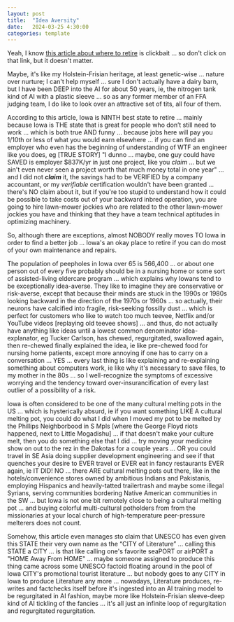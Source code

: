 ```yaml
---
layout: post
title:  "Idea Aversity"
date:   2024-03-25 4:30:00
categories: template
---
```



Yeah, I know [this article about where to retire](https://journeyranger.com/post/1287/best-worst-states-to-retire) is clickbait ... so don't click on that link, but it doesn't matter.

Maybe, it's like my Holstein-Frisian heritage, at least genetic-wise ... nature over nurture; I can't help myself ... sure I don't actually have a dairy barn, but I have been DEEP into the AI for about 50 years, ie, the nitrogen tank kind of AI with a plastic sleeve  ... so as any former member of an FFA judging team, I do like to look over an attractive set of tits, all four of them.

According to this article, Iowa is NINTH best state to retire ... mainly because Iowa is THE state that is great for people who don’t still need to work ... which is both true AND funny ... because jobs here will pay you 1/10th or less of what you would earn elsewhere ... if you can find an employer who even has the beginning of understanding of WTF an engineer like you does, eg [TRUE STORY] "I dunno ... maybe, one guy could have SAVED is employer $837K/yr in just one project, like you *claim* ... but we ain't even never seen a project worth that much money total in one year" ... and I did not ***claim*** it, the savings had to be VERIFIED by a company accountant, or my *verifiable* certification wouldn't have been granted ... there's NO claim about it, but if you're too stupid to understand how it could be possible to take costs out of your backward inbred operation, you are going to hire lawn-mower jockies who are related to the other lawn-mower jockies you have and thinking that they have a team technical aptitudes in optimizing machinery. 

So, although there are exceptions, almost NOBODY really moves TO Iowa in order to find a better job ... Iowa's an okay place to retire if you can do most of your own maintenance and repairs.

The population of peepholes in Iowa over 65 is 566,400 ... or about one person out of every five probably should be in a nursing home or some sort of assisted-living eldercare program ... which explains why Iowans tend to be exceptionally idea-averse.  They like to imagine they are conservative or risk-averse, except that because their minds are stuck in the 1990s or 1980s looking backward in the direction of the 1970s or 1960s ... so actually, their neurons have calcified into fragile, risk-seeking fossilly dust ... which is perfect for customers who like to watch too much teevee, Netflix and/or YouTube videos [replaying old teevee shows] ... and thus, do not actually have anything like ideas until a lowest common denominator idea-explanator, eg Tucker Carlson, has chewed, regurgitated, swallowed again, then re-chewed finally explained the idea, ie like pre-chewed food for nursing home patients, except more annoying if one has to carry on a conversation ... YES ... every last thing is like explaining and re-explaining something about computers work, ie like why it's necessary to save files, to my mother in the 80s ... so I well-recognize the symptoms of excessive worrying and the tendency toward over-insurancification of every last outlier of a possibility of a risk.

Iowa is often considered to be one of the many cultural melting pots in the US ... which is hysterically absurd, ie if you want something LIKE A cultural melting pot, you could do what I did when I moved my pot to be melted by the Phillips Neighborbood in S Mpls [where the George Floyd riots happened, next to Little Mogadishu] ... if that doesn't make your culture melt, then you do something else that I did ... try moving your medicine show on out to the rez in the Dakotas for a couple years ... OR you could travel in SE Asia doing supplier development engineering and see if that quenches your desire to EVER travel or EVER eat in fancy restaurants EVER again, ie IT DID!  NO ... there ARE cultural melting pots out there, like in the hotels/convenience stores owned by ambitious Indians and Pakistanis, employing Hispanics and heavily-tatted trailertrash and maybe some illegal Syrians, serving communities bordering Native American communities in the SW ... but Iowa is not one bit remotely close to being a cultural melting pot ... and buying colorful multi-cultural potholders from from the missionaries at your local church of high-temperature peer-pressure melterers does not count.

Somehow, this article even manages sto claim that UNESCO has even given this STATE their very own name as the “CITY of Literature” ... calling this STATE a CITY ... is that like calling one's favorite seaPORT or airPORT a "HOME Away From HOME" ... maybe someone assigned to produce this thing came across some UNESCO factoid floating around in the pool of Iowa CITY's promotional tourist literature ... but nobody goes to any CITY in Iowa to produce Literature any more ... nowadays, Literature produces, re-writes and factchecks itself before it's ingested into an AI training model to be regurgitated in AI fashion, maybe more like Holstein-Frisian sleeve-deep kind of AI tickling of the fancies ... it's all just an infinite loop of regurgitation and regurgitated regurgitation.